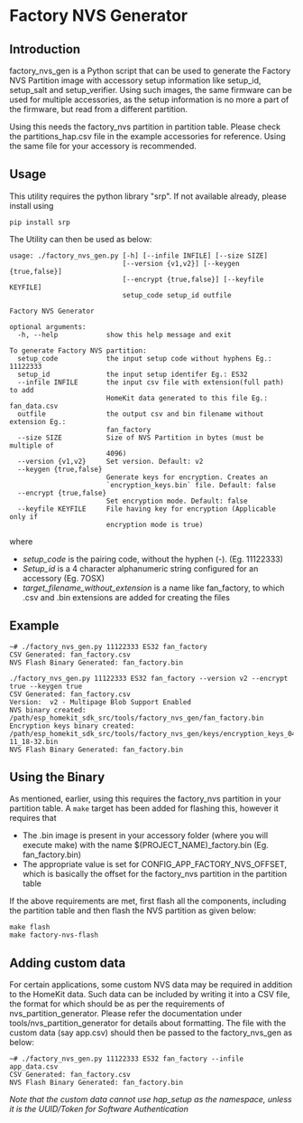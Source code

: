 # Factory NVS Generator

## Introduction

factory\_nvs\_gen is a Python script that can be used to generate the Factory NVS Partition image with
accessory setup information like setup\_id, setup\_salt and setup\_verifier. Using such images, the same
firmware can be used for multiple accessories, as the setup information is no more a part of the
firmware, but read from a different partition.

Using this needs the factory\_nvs partition in partition table. Please check the partitions\_hap.csv 
file in the example accessories for reference. Using the same file for your accessory is recommended.

## Usage

This utility requires the python library "srp". If not available already, please install using

```
pip install srp
```

The Utility can then be used as below:

```
usage: ./factory_nvs_gen.py [-h] [--infile INFILE] [--size SIZE]
                            [--version {v1,v2}] [--keygen {true,false}]
                            [--encrypt {true,false}] [--keyfile KEYFILE]
                            setup_code setup_id outfile

Factory NVS Generator

optional arguments:
  -h, --help            show this help message and exit

To generate Factory NVS partition:
  setup_code            the input setup code without hyphens Eg.: 11122333
  setup_id              the input setup identifer Eg.: ES32
  --infile INFILE       the input csv file with extension(full path) to add
                        HomeKit data generated to this file Eg.: fan_data.csv
  outfile               the output csv and bin filename without extension Eg.:
                        fan_factory
  --size SIZE           Size of NVS Partition in bytes (must be multiple of
                        4096)
  --version {v1,v2}     Set version. Default: v2
  --keygen {true,false}
                        Generate keys for encryption. Creates an
                        `encryption_keys.bin` file. Default: false
  --encrypt {true,false}
                        Set encryption mode. Default: false
  --keyfile KEYFILE     File having key for encryption (Applicable only if
                        encryption mode is true)
```

where

- *setup\_code* is the pairing code, without the hyphen (-). (Eg. 11122333)
- *Setup\_id* is a 4 character alphanumeric string configured for an accessory (Eg. 7OSX)
- *target\_filename\_without\_extension* is a name like fan\_factory, to which .csv and .bin extensions are added for creating the files

## Example

```
~# ./factory_nvs_gen.py 11122333 ES32 fan_factory
CSV Generated: fan_factory.csv
NVS Flash Binary Generated: fan_factory.bin
```

```
./factory_nvs_gen.py 11122333 ES32 fan_factory --version v2 --encrypt true --keygen true
CSV Generated: fan_factory.csv
Version:  v2 - Multipage Blob Support Enabled
NVS binary created: /path/esp_homekit_sdk_src/tools/factory_nvs_gen/fan_factory.bin
Encryption keys binary created: /path/esp_homekit_sdk_src/tools/factory_nvs_gen/keys/encryption_keys_04-11_18-32.bin
NVS Flash Binary Generated: fan_factory.bin
```

## Using the Binary

As mentioned, earlier, using this requires the factory\_nvs partition in your partition table.
A `make` target has been added for flashing this, however it requires that

- The .bin image is present in your accessory folder (where you will execute make) with the name
    $(PROJECT_NAME)\_factory.bin (Eg. fan\_factory.bin)
- The appropriate value is set for CONFIG\_APP\_FACTORY\_NVS\_OFFSET, which is basically the offset for
    the factory_nvs partition in the partition table

If the above requirements are met, first flash all the components, including the partition table and then flash the NVS partition as given below:

```
make flash
make factory-nvs-flash
```

## Adding custom data

For certain applications, some custom NVS data may be required in addition to the HomeKit data.
Such data can be included by writing it into a CSV file, the format for which should be as per
the requirements of nvs\_partition\_generator. Please refer the documentation under tools/nvs\_partition\_generator
for details about formatting. The file with the custom data (say app.csv) should then be passed to
the factory\_nvs\_gen as below:

```
~# ./factory_nvs_gen.py 11122333 ES32 fan_factory --infile app_data.csv
CSV Generated: fan_factory.csv
NVS Flash Binary Generated: fan_factory.bin
```

*Note that the custom data cannot use hap\_setup as the namespace, unless it is the UUID/Token for Software Authentication*
